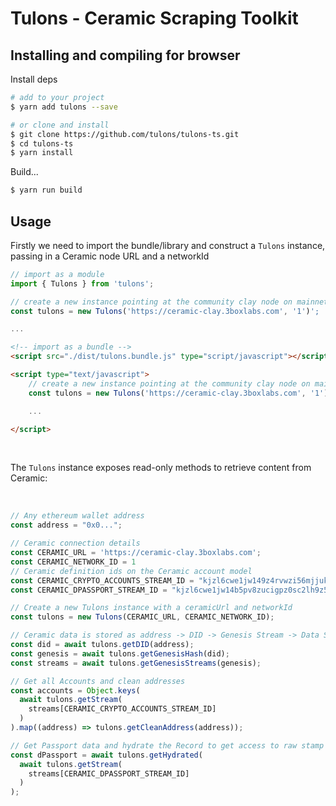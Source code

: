 # Tulons - Ceramic Scraping Toolkit

## Installing and compiling for browser 

Install deps

```sh
# add to your project
$ yarn add tulons --save

# or clone and install
$ git clone https://github.com/tulons/tulons-ts.git
$ cd tulons-ts
$ yarn install
```

Build...

```sh
$ yarn run build
```

## Usage

Firstly we need to import the bundle/library and construct a `Tulons` instance, passing in a Ceramic node URL and a networkId

```javascript
// import as a module
import { Tulons } from 'tulons';

// create a new instance pointing at the community clay node on mainnet
const tulons = new Tulons('https://ceramic-clay.3boxlabs.com', '1')';

...

```

```html
<!-- import as a bundle -->
<script src="./dist/tulons.bundle.js" type="script/javascript"></script>

<script type="text/javascript">
    // create a new instance pointing at the community clay node on mainnet
    const tulons = new Tulons('https://ceramic-clay.3boxlabs.com', '1');

    ...

</script>
```
<br/>

The `Tulons` instance exposes read-only methods to retrieve content from Ceramic:

<br/>

```javascript
// Any ethereum wallet address
const address = "0x0...";

// Ceramic connection details
const CERAMIC_URL = 'https://ceramic-clay.3boxlabs.com';
const CERAMIC_NETWORK_ID = 1
// Ceramic definition ids on the Ceramic account model
const CERAMIC_CRYPTO_ACCOUNTS_STREAM_ID = "kjzl6cwe1jw149z4rvwzi56mjjukafta30kojzktd9dsrgqdgz4wlnceu59f95f"
const CERAMIC_DPASSPORT_STREAM_ID = "kjzl6cwe1jw14b5pv8zucigpz0sc2lh9z5l0ztdrvqw5y1xt2tvz8cjt34bkub9"

// Create a new Tulons instance with a ceramicUrl and networkId
const tulons = new Tulons(CERAMIC_URL, CERAMIC_NETWORK_ID);

// Ceramic data is stored as address -> DID -> Genesis Stream -> Data Stream
const did = await tulons.getDID(address);
const genesis = await tulons.getGenesisHash(did);
const streams = await tulons.getGenesisStreams(genesis);

// Get all Accounts and clean addresses
const accounts = Object.keys(
  await tulons.getStream(
    streams[CERAMIC_CRYPTO_ACCOUNTS_STREAM_ID]
  )
).map((address) => tulons.getCleanAddress(address));

// Get Passport data and hydrate the Record to get access to raw stamp data
const dPassport = await tulons.getHydrated(
  await tulons.getStream(
    streams[CERAMIC_DPASSPORT_STREAM_ID]
  )
);
```
